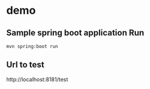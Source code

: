 # demo
Sample spring boot application
Run
-------
```mvn spring:boot run```

Url to test
-------
http://localhost:8181/test
